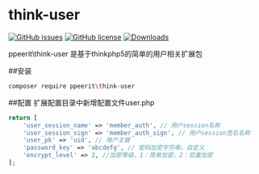 # think-user

[![GitHub issues](https://img.shields.io/github/issues/ppeerit/think-user.svg)](https://github.com/ppeerit/think-user/issues)
[![GitHub license](https://img.shields.io/badge/license-MIT-blue.svg)](https://raw.githubusercontent.com/ppeerit/think-user/master/LICENSE)
[![Downloads](https://img.shields.io/github/downloads/ppeerit/think-user/latest/total.svg)](https://packagist.org/packages/ppeerit/think-user)

ppeerit\think-user 是基于thinkphp5的简单的用户相关扩展包

##安装
```bash
composer require ppeerit\think-user
```
##配置
扩展配置目录中新增配置文件user.php
```php
return [
	'user_session_name' => 'member_auth', // 用户session名称
	'user_session_sign' => 'member_auth_sign', // 用户session签名名称
	'user_pk' => 'uid', // 用户主键
	'password_key' => 'abcdefg', // 密码加密字符串，自定义
	'encrypt_level' => 2, //加密等级，1：简单加密，2：双重加密
];
```
